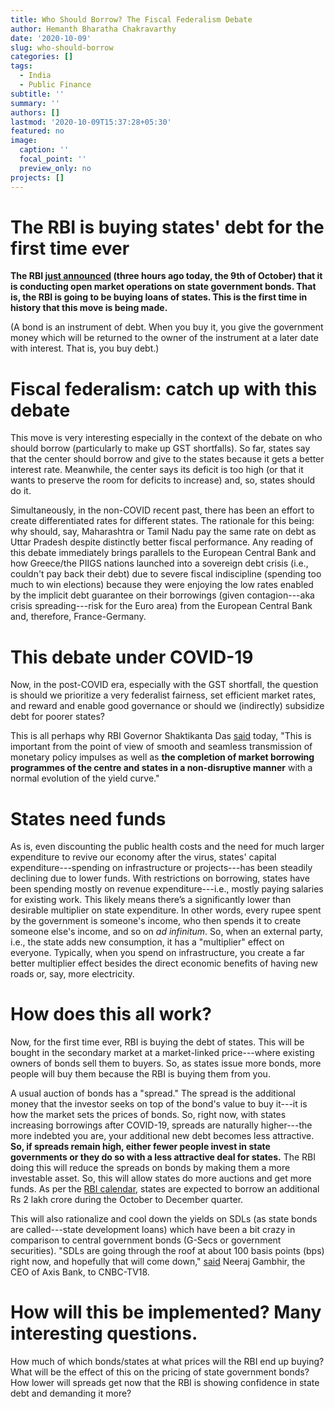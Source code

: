 ```yaml
---
title: Who Should Borrow? The Fiscal Federalism Debate
author: Hemanth Bharatha Chakravarthy
date: '2020-10-09'
slug: who-should-borrow
categories: []
tags:
  - India
  - Public Finance
subtitle: ''
summary: ''
authors: []
lastmod: '2020-10-09T15:37:28+05:30'
featured: no
image:
  caption: ''
  focal_point: ''
  preview_only: no
projects: []
---
```


# The RBI is buying states' debt for the first time ever

**The RBI [just announced](https://www.bloombergquint.com/business/in-a-first-rbi-to-buy-state-government-bonds#:~:text=In%20A%20First%2C%20RBI%20To%20Buy%20State%20Government%20Bonds&text=In%20a%20first%20of%20its,interest%20costs%20amid%20high%20borrowings) (three hours ago today, the 9th of October) that it is conducting open market operations on state government bonds. That is, the RBI is going to be buying loans of states. This is the first time in history that this move is being made.**

(A bond is an instrument of debt. When you buy it, you give the government money which will be returned to the owner of the instrument at a later date with interest. That is, you buy debt.)

# Fiscal federalism: catch up with this debate

This move is very interesting especially in the context of the debate on who should borrow (particularly to make up GST shortfalls). So far, states say that the center should borrow and give to the states because it gets a better interest rate. Meanwhile, the center says its deficit is too high (or that it wants to preserve the room for deficits to increase) and, so, states should do it. 

Simultaneously, in the non-COVID recent past, there has been an effort to create differentiated rates for different states. The rationale for this being: why should, say, Maharashtra or Tamil Nadu pay the same rate on debt as Uttar Pradesh despite distinctly better fiscal performance. Any reading of this debate immediately brings parallels to the European Central Bank and how Greece/the PIIGS nations launched into a sovereign debt crisis (i.e., couldn't pay back their debt) due to severe fiscal indiscipline (spending too much to win elections) because they were enjoying the low rates enabled by the implicit debt guarantee on their borrowings (given contagion---aka crisis spreading---risk for the Euro area) from the European Central Bank and, therefore, France-Germany. 

# This debate under COVID-19

Now, in the post-COVID era, especially with the GST shortfall, the question is should we prioritize a very federalist fairness, set efficient market rates, and reward and enable good governance or should we (indirectly) subsidize debt for poorer states? 

This is all perhaps why RBI Governor Shaktikanta Das [said](https://www.bloombergquint.com/business/in-a-first-rbi-to-buy-state-government-bonds) today, "This is important from the point of view of smooth and seamless transmission of monetary policy impulses as well as **the completion of market borrowing programmes of the centre and states in a non-disruptive manner** with a normal evolution of the yield curve."

# States need funds

As is, even discounting the public health costs and the need for much larger expenditure to revive our economy after the virus, states' capital expenditure---spending on infrastructure or projects---has been steadily declining due to lower funds. With restrictions on borrowing, states have been spending mostly on revenue expenditure---i.e., mostly paying salaries for existing work. This likely means there’s a significantly lower than desirable multiplier on state expenditure. In other words, every rupee spent by the government is someone's income, who then spends it to create someone else's income, and so on *ad infinitum*. So, when an external party, i.e., the state adds new consumption, it has a "multiplier" effect on everyone. Typically, when you spend on infrastructure, you create a far better multiplier effect besides the direct economic benefits of having new roads or, say, more electricity. 

# How does this all work?

Now, for the first time ever, RBI is buying the debt of states. This will be bought in the secondary market at a market-linked price---where existing owners of bonds sell them to buyers. So, as states issue more bonds, more people will buy them because the RBI is buying them from you.

A usual auction of bonds has a "spread." The spread is the additional money that the investor seeks on top of the bond's value to buy it---it is how the market sets the prices of bonds. So, right now, with states increasing borrowings after COVID-19, spreads are naturally higher---the more indebted you are, your additional new debt becomes less attractive. **So, if spreads remain high, either fewer people invest in state governments or they do so with a less attractive deal for states.** The RBI doing this will reduce the spreads on bonds by making them a more investable asset. So, this will allow states do more auctions and get more funds. As per the [RBI calendar](https://www.rbi.org.in/Scripts/BS_PressReleaseDisplay.aspx?prid=50439), states are expected to borrow an additional Rs 2 lakh crore during the October to December quarter.

This will also rationalize and cool down the yields on SDLs (as state bonds are called---state development loans) which have been a bit crazy in comparison to central government bonds (G-Secs or government securities). "SDLs are going through the roof at about 100 basis points (bps) right now, and hopefully that will come down," [said](https://www.cnbctv18.com/economy/open-market-ops-in-state-debt-papers-should-cool-yields-axis-bank-7153321.htm) Neeraj Gambhir, the CEO of Axis Bank, to CNBC-TV18.

# How will this be implemented? Many interesting questions.

How much of which bonds/states at what prices will the RBI end up buying? What will be the effect of this on the pricing of state government bonds? How lower will spreads get now that the RBI is showing confidence in state debt and demanding it more?